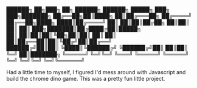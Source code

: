 ██████╗ ██╗███╗   ██╗ ██████╗      ██████╗  █████╗ ███╗   ███╗███████╗
██╔══██╗██║████╗  ██║██╔═══██╗    ██╔════╝ ██╔══██╗████╗ ████║██╔════╝
██║  ██║██║██╔██╗ ██║██║   ██║    ██║  ███╗███████║██╔████╔██║█████╗  
██║  ██║██║██║╚██╗██║██║   ██║    ██║   ██║██╔══██║██║╚██╔╝██║██╔══╝  
██████╔╝██║██║ ╚████║╚██████╔╝    ╚██████╔╝██║  ██║██║ ╚═╝ ██║███████╗
╚═════╝ ╚═╝╚═╝  ╚═══╝ ╚═════╝      ╚═════╝ ╚═╝  ╚═╝╚═╝     ╚═╝╚══════╝


Had a little time to myself, I figured I'd mess around with Javascript and build the chrome dino game.
This was a pretty fun little project.